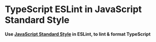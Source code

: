 # TypeScript ESLint in JavaScript Standard Style

**Use [JavaScript Standard Style](https://standardjs.com/) in ESLint, to lint & format TypeScript**